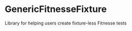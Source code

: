 GenericFitnesseFixture
======================

Library for helping users create fixture-less Fitnesse tests
